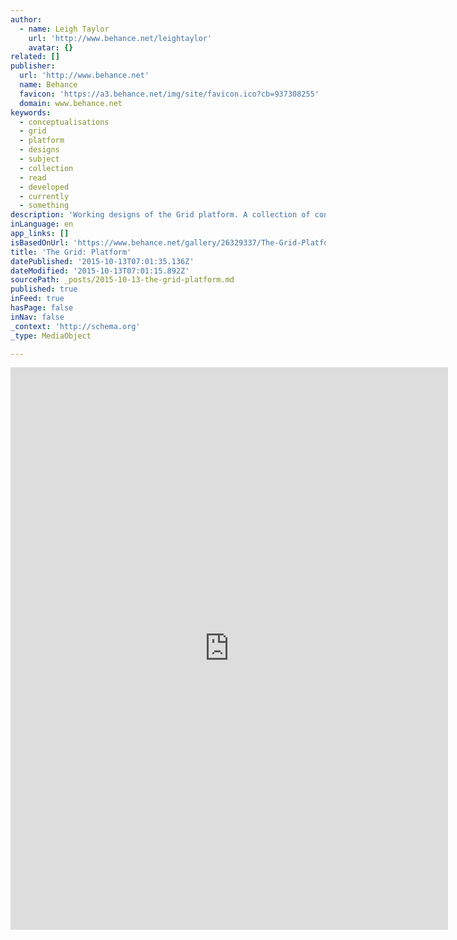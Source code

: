 ```yaml
---
author:
  - name: Leigh Taylor
    url: 'http://www.behance.net/leightaylor'
    avatar: {}
related: []
publisher:
  url: 'http://www.behance.net'
  name: Behance
  favicon: 'https://a3.behance.net/img/site/favicon.ico?cb=937308255'
  domain: www.behance.net
keywords:
  - conceptualisations
  - grid
  - platform
  - designs
  - subject
  - collection
  - read
  - developed
  - currently
  - something
description: 'Working designs of the Grid platform. A collection of conceptualisations of what is currently being developed. *Subject to change for something more awesome.'
inLanguage: en
app_links: []
isBasedOnUrl: 'https://www.behance.net/gallery/26329337/The-Grid-Platform'
title: 'The Grid: Platform'
datePublished: '2015-10-13T07:01:35.136Z'
dateModified: '2015-10-13T07:01:15.892Z'
sourcePath: _posts/2015-10-13-the-grid-platform.md
published: true
inFeed: true
hasPage: false
inNav: false
_context: 'http://schema.org'
_type: MediaObject

---
```

<iframe src="https://cdn.embedly.com/widgets/media.html?src=https%3A%2F%2Fwww.behance.net%2Fgallery%2F26329337%2FThe-Grid-Platform%3Fiframe%3D1&amp;url=https%3A%2F%2Fwww.behance.net%2Fgallery%2F26329337%2FThe-Grid-Platform&amp;image=https%3A%2F%2Fmir-s3-cdn-cf.behance.net%2Fprojects%2F404%2F35c4a326329337.555cff83181de.jpg&amp;key=b7d04c9b404c499eba89ee7072e1c4f7&amp;type=text%2Fhtml&amp;scroll=auto&amp;schema=behance" width="700" height="900" scrolling="auto" frameborder="0" allowfullscreen="allowfullscreen" style=""></iframe>